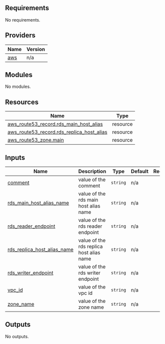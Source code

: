 <!-- BEGIN_TF_DOCS -->
## Requirements

No requirements.

## Providers

| Name | Version |
|------|---------|
| <a name="provider_aws"></a> [aws](#provider\_aws) | n/a |

## Modules

No modules.

## Resources

| Name | Type |
|------|------|
| [aws_route53_record.rds_main_host_alias](https://registry.terraform.io/providers/hashicorp/aws/latest/docs/resources/route53_record) | resource |
| [aws_route53_record.rds_replica_host_alias](https://registry.terraform.io/providers/hashicorp/aws/latest/docs/resources/route53_record) | resource |
| [aws_route53_zone.main](https://registry.terraform.io/providers/hashicorp/aws/latest/docs/resources/route53_zone) | resource |

## Inputs

| Name | Description | Type | Default | Required |
|------|-------------|------|---------|:--------:|
| <a name="input_comment"></a> [comment](#input\_comment) | value of the comment | `string` | n/a | yes |
| <a name="input_rds_main_host_alias_name"></a> [rds\_main\_host\_alias\_name](#input\_rds\_main\_host\_alias\_name) | value of the rds main host alias name | `string` | n/a | yes |
| <a name="input_rds_reader_endpoint"></a> [rds\_reader\_endpoint](#input\_rds\_reader\_endpoint) | value of the rds reader endpoint | `string` | n/a | yes |
| <a name="input_rds_replica_host_alias_name"></a> [rds\_replica\_host\_alias\_name](#input\_rds\_replica\_host\_alias\_name) | value of the rds replica host alias name | `string` | n/a | yes |
| <a name="input_rds_writer_endpoint"></a> [rds\_writer\_endpoint](#input\_rds\_writer\_endpoint) | value of the rds writer endpoint | `string` | n/a | yes |
| <a name="input_vpc_id"></a> [vpc\_id](#input\_vpc\_id) | value of the vpc id | `string` | n/a | yes |
| <a name="input_zone_name"></a> [zone\_name](#input\_zone\_name) | value of the zone name | `string` | n/a | yes |

## Outputs

No outputs.
<!-- END_TF_DOCS -->